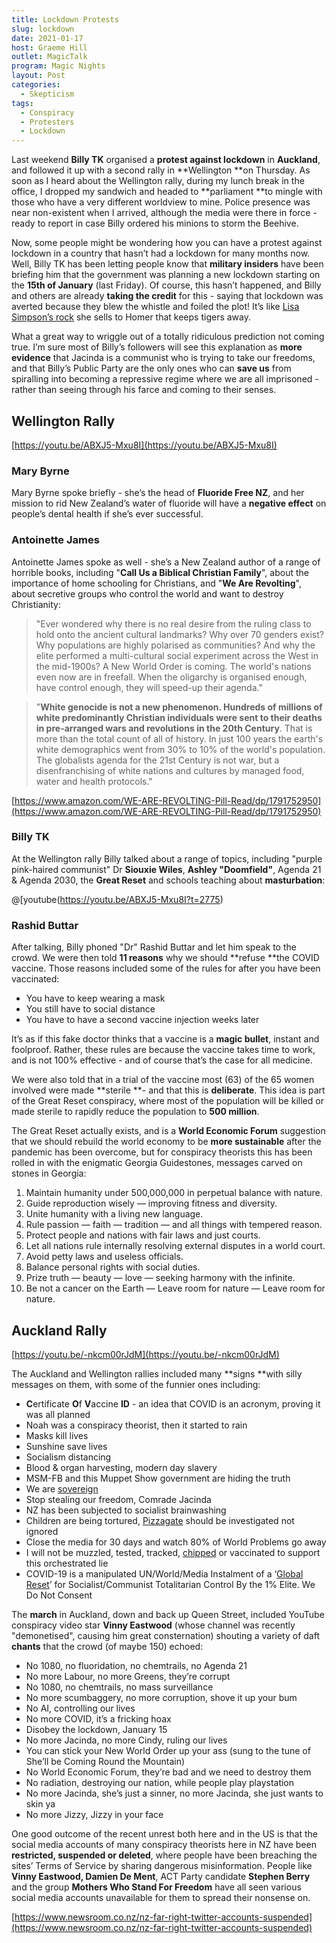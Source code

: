 ```yaml
---
title: Lockdown Protests
slug: lockdown
date: 2021-01-17
host: Graeme Hill
outlet: MagicTalk
program: Magic Nights
layout: Post
categories:
  - Skepticism
tags:
  - Conspiracy
  - Protesters
  - Lockdown
---
```


Last weekend **Billy TK** organised a **protest against lockdown** in **Auckland**, and followed it up with a second rally in **Wellington **on Thursday. As soon as I heard about the Wellington rally, during my lunch break in the office, I dropped my sandwich and headed to **parliament **to mingle with those who have a very different worldview to mine. Police presence was near non-existent when I arrived, although the media were there in force - ready to report in case Billy ordered his minions to storm the Beehive.

<!-- more -->

Now, some people might be wondering how you can have a protest against lockdown in a country that hasn’t had a lockdown for many months now. Well, Billy TK has been letting people know that **military insiders** have been briefing him that the government was planning a new lockdown starting on the **15th of January** (last Friday). Of course, this hasn’t happened, and Billy and others are already **taking the credit** for this - saying that lockdown was averted because they blew the whistle and foiled the plot! It’s like [Lisa Simpson’s rock](https://youtu.be/xSVqLHghLpw) she sells to Homer that keeps tigers away.

What a great way to wriggle out of a totally ridiculous prediction not coming true. I’m sure most of Billy’s followers will see this explanation as **more evidence** that Jacinda is a communist who is trying to take our freedoms, and that Billy’s Public Party are the only ones who can **save us** from spiralling into becoming a repressive regime where we are all imprisoned - rather than seeing through his farce and coming to their senses.

## Wellington Rally

[https://youtu.be/ABXJ5-Mxu8I](https://youtu.be/ABXJ5-Mxu8I)

### Mary Byrne

Mary Byrne spoke briefly - she’s the head of **Fluoride Free NZ**, and her mission to rid New Zealand’s water of fluoride will have a **negative effect** on people’s dental health if she’s ever successful.

### Antoinette James

Antoinette James spoke as well - she’s a New Zealand author of a range of horrible books, including "**Call Us a Biblical Christian Family**", about the importance of home schooling for Christians, and "**We Are Revolting**", about secretive groups who control the world and want to destroy Christianity:

> "Ever wondered why there is no real desire from the ruling class to hold onto the ancient cultural landmarks? Why over 70 genders exist? Why populations are highly polarised as communities? And why the elite performed a multi-cultural social experiment across the West in the mid-1900s? A New World Order is coming. The world's nations even now are in freefall. When the oligarchy is organised enough, have control enough, they will speed-up their agenda."

> "**White genocide is not a new phenomenon. Hundreds of millions of white predominantly Christian individuals were sent to their deaths in pre-arranged wars and revolutions in the 20th Century**. That is more than the total count of all of history. In just 100 years the earth's white demographics went from 30% to 10% of the world's population. The globalists agenda for the 21st Century is not war, but a disenfranchising of white nations and cultures by managed food, water and health protocols."

[https://www.amazon.com/WE-ARE-REVOLTING-Pill-Read/dp/1791752950](https://www.amazon.com/WE-ARE-REVOLTING-Pill-Read/dp/1791752950)

### Billy TK

At the Wellington rally Billy talked about a range of topics, including "purple pink-haired communist" Dr **Siouxie Wiles**, **Ashley "Doomfield"**, Agenda 21 & Agenda 2030, the **Great Reset** and schools teaching about **masturbation**:

@[youtube(https://youtu.be/ABXJ5-Mxu8I?t=2775)

### Rashid Buttar

After talking, Billy phoned "Dr" Rashid Buttar and let him speak to the crowd. We were then told **11 reasons** why we should **refuse **the COVID vaccine. Those reasons included some of the rules for after you have been vaccinated:

* You have to keep wearing a mask
* You still have to social distance
* You have to have a second vaccine injection weeks later

It’s as if this fake doctor thinks that a vaccine is a **magic bullet**, instant and foolproof. Rather, these rules are because the vaccine takes time to work, and is not 100% effective - and of course that’s the case for all medicine.

We were also told that in a trial of the vaccine most (63) of the 65 women involved were made **sterile **- and that this is **deliberate**. This idea is part of the Great Reset conspiracy, where most of the population will be killed or made sterile to rapidly reduce the population to **500 million**.

The Great Reset actually exists, and is a **World Economic Forum** suggestion that we should rebuild the world economy to be **more sustainable** after the pandemic has been overcome, but for conspiracy theorists this has been rolled in with the enigmatic Georgia Guidestones, messages carved on stones in Georgia:

1. Maintain humanity under 500,000,000 in perpetual balance with nature.
2. Guide reproduction wisely — improving fitness and diversity.
3. Unite humanity with a living new language.
4. Rule passion — faith — tradition — and all things with tempered reason.
5. Protect people and nations with fair laws and just courts.
6. Let all nations rule internally resolving external disputes in a world court.
7. Avoid petty laws and useless officials.
8. Balance personal rights with social duties.
9. Prize truth — beauty — love — seeking harmony with the infinite.
10. Be not a cancer on the Earth — Leave room for nature — Leave room for nature.

## Auckland Rally

[https://youtu.be/-nkcm00rJdM](https://youtu.be/-nkcm00rJdM)

The Auckland and Wellington rallies included many **signs **with silly messages on them, with some of the funnier ones including:

* **C**ertificate **O**f **V**accine **ID** - an idea that COVID is an acronym, proving it was all planned
* Noah was a conspiracy theorist, then it started to rain
* Masks kill lives
* Sunshine save lives
* Socialism distancing
* Blood & organ harvesting, modern day slavery
* MSM-FB and this Muppet Show government are hiding the truth
* We are [sovereign](https://en.wikipedia.org/wiki/Sovereign_citizen_movement)
* Stop stealing our freedom, Comrade Jacinda
* NZ has been subjected to socialist brainwashing
* Children are being tortured, [Pizzagate](https://en.wikipedia.org/wiki/Pizzagate_conspiracy_theory) should be investigated not ignored
* Close the media for 30 days and watch 80% of World Problems go away
* I will not be muzzled, tested, tracked, [chipped](https://en.wikipedia.org/wiki/ID2020#COVID-19_conspiracy_theory) or vaccinated to support this orchestrated lie
* COVID-19 is a manipulated UN/World/Media Instalment of a ‘[Global Reset](https://en.wikipedia.org/wiki/Great_Reset)’ for Socialist/Communist Totalitarian Control By the 1% Elite. We Do Not Consent

The **march** in Auckland, down and back up Queen Street, included YouTube conspiracy video star **Vinny Eastwood** (whose channel was recently "demonetised", causing him great consternation) shouting a variety of daft **chants** that the crowd (of maybe 150) echoed:

* No 1080, no fluoridation, no chemtrails, no Agenda 21
* No more Labour, no more Greens, they’re corrupt
* No 1080, no chemtrails, no mass surveillance
* No more scumbaggery, no more corruption, shove it up your bum
* No AI, controlling our lives
* No more COVID, it’s a fricking hoax
* Disobey the lockdown, January 15
* No more Jacinda, no more Cindy, ruling our lives
* You can stick your New World Order up your ass (sung to the tune of She’ll be Coming Round the Mountain)
* No World Economic Forum, they’re bad and we need to destroy them
* No radiation, destroying our nation, while people play playstation
* No more Jacinda, she’s just a sinner, no more Jacinda, she just wants to skin ya
* No more Jizzy, Jizzy in your face

One good outcome of the recent unrest both here and in the US is that the social media accounts of many conspiracy theorists here in NZ have been **restricted, suspended or deleted**, where people have been breaching the sites’ Terms of Service by sharing dangerous misinformation. People like **Vinny Eastwood, Damien De Ment**, ACT Party candidate **Stephen Berry** and the group **Mothers Who Stand For Freedom** have all seen various social media accounts unavailable for them to spread their nonsense on.

[https://www.newsroom.co.nz/nz-far-right-twitter-accounts-suspended](https://www.newsroom.co.nz/nz-far-right-twitter-accounts-suspended)
